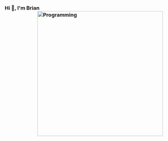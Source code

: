 ### Hi 👋, I'm Brian <img align="right" alt="Programming" width="400" src="https://cdn.dribbble.com/users/1162077/screenshots/4681897/media/e612f71d1ebbfb407dd5d045c219407e.gif">

<!--
**bkbrock59/bkbrock59** is a ✨ _special_ ✨ repository because its `README.md` (this file) appears on your GitHub profile.

Here are some ideas to get you started:

- 🔭 I’m currently working on ...
- 🌱 I’m currently learning ...
- 👯 I’m looking to collaborate on ...
- 🤔 I’m looking for help with ...
- 💬 Ask me about ...
- 📫 How to reach me: ...
- 😄 Pronouns: ...
- ⚡ Fun fact: ...
-->
